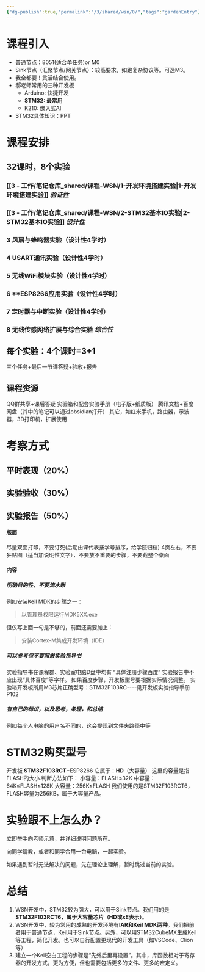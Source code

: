 ```yaml
---
{"dg-publish":true,"permalink":"/3/shared/wsn/0/","tags":"gardenEntry"}
---
```


# 课程引入
- 普通节点：8051(适合单任务)or M0
- Sink节点（汇聚节点/网关节点）：较高要求，如跑复杂协议等。可选M3。
- 我全都要！灵活结合使用。
- 郝老师常用的三种开发板
	- Arduino: 快捷开发
	- **STM32: 最常用**
	- K210: 嵌入式AI
- STM32具体知识：PPT

# 课程安排
## 32课时，8个实验
### [[3 - 工作/笔记仓库_shared/课程-WSN/1-开发环境搭建实验\|1-开发环境搭建实验]] ***验证性***
### [[3 - 工作/笔记仓库_shared/课程-WSN/2-STM32基本IO实验\|2-STM32基本IO实验]] ***设计性***
### **3 风扇与蜂鸣器实验（设计性4学时）**
### **4 USART通讯实验（设计性4学时）**
### **5 无线WiFi模块实验（设计性4学时）**
### **6** **ESP8266应用实验（设计性4学时）
### **7 定时器与中断实验（设计性4学时）**
### 8 无线传感网络扩展与综合实验 ***综合性***
## 每个实验：4个课时=3+1
三个任务+最后一节课答疑+验收+报告
## 课程资源
QQ群共享+课后答疑
实验箱和配套实验手册（电子版+纸质版）
腾讯文档+百度网盘（其中的笔记可以通过obsidian打开）
其它，如红米手机，路由器，示波器，3D打印机，扩展使用

# 考察方式
## 平时表现（20%）
## 实验验收（30%）
## 实验报告（50%）
#### 版面
尽量双面打印，不要订死(后期由课代表按学号排序，给学院归档)
4页左右，不要狂贴图（适当加说明性文字），不要放不重要的步骤，不要截整个桌面

#### 内容
##### 明确目的性，不要流水账
例如安装Keil MDK的步骤之一：
>以管理员权限运行MDK5XX.exe

但仅写上面一句是不够的，前面还需要加上：
>安装Cortex\-M集成开发环境（IDE）
##### 可以参考但不要照搬实验指导书
实验指导书在课程群、实验室电脑D盘中均有
“具体注册步骤百度”
实验报告中不应出现“具体百度”等字样。
如果百度步骤，开发板型号要根据实际情况调整。
实验箱开发板所用M3芯片正确型号：STM32F103RC\-\-\-\-见开发板实验指导手册P102
##### 有自己的标识，以及思考，条理，和总结
例如每个人电脑的用户名不同的，这会提现到文件夹路径中等

# STM32购买型号
开发板
**STM32F103RCT**+ESP8266
它属于：**HD**（大容量）
这里的容量是指FLASH的大小.判断方法如下：
	小容量：FLASH≤32K
	中容量：64K≤FLASH≤128K
	大容量：256K≤FLASH
我们使用的是STM32F103RCT6，FLASH容量为256KB，属于大容量产品。

# 实验跟不上怎么办？
立即举手向老师示意，并详细说明问题所在。

向同学请教，或者和同学合用一台电脑，一起实验。

如果遇到暂时无法解决的问题，先在理论上理解，暂时跳过当前的实验。


# 总结
1. WSN开发中，STM32较为强大，可以用于Sink节点。我们用的是**STM32F103RCT6，属于大容量芯片（HD或xE表示）**。
2. WSN开发中，较为常用的成熟的开发环境有**IAR和Keil MDK两种**。我们把前者用于普通节点，Keil用于Sink节点。另外，可以用STM32CubeMX生成Keil等工程，简化开发。也可以自行配置更现代的开发工具（如VSCode、Clion等）
3. 建立一个Keil空白工程的步骤是“先外后里再设置”。其中，库函数相对于寄存器的开发方式，更为方便，但也需要包括更多的文件、更多的宏定义。
